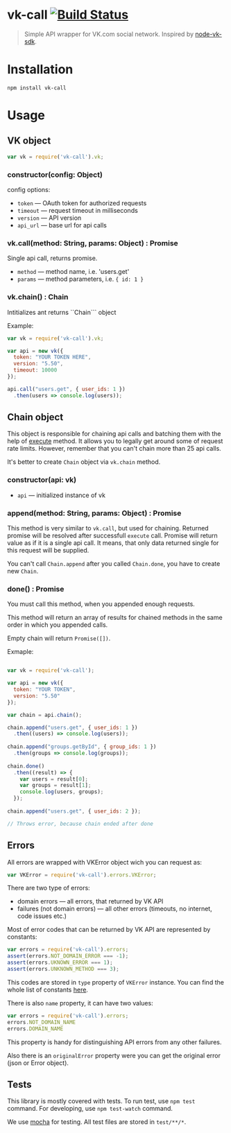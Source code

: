 # vk-call [![Build Status](https://travis-ci.org/Termina1/node-vk-call.svg?branch=master)](https://travis-ci.org/Termina1/node-vk-call)

> Simple API wrapper for VK.com social network.
> Inspired by [node-vk-sdk](https://github.com/gavr-pavel/node-vk-sdk).

# Installation

```npm install vk-call```

# Usage

## VK object

```javascript
var vk = require('vk-call').vk;
```

### constructor(config: Object)

config options: 
* ```token``` — OAuth token for authorized requests
* ```timeout``` — request timeout in milliseconds
* ```version``` — API version
* ```api_url``` — base url for api calls

### vk.call(method: String, params: Object) : Promise

Single api call, returns promise.

* ```method``` — method name, i.e. 'users.get'
* ```params``` — method parameters, i.e. ```{ id: 1 }```

### vk.chain() : Chain

Intitializes ant returns ``Chain``` object

Example:
```javascript
var vk = require('vk-call').vk;

var api = new vk({
  token: "YOUR TOKEN HERE",
  version: "5.50",
  timeout: 10000
});

api.call("users.get", { user_ids: 1 })
  .then(users => console.log(users));

```

## Chain object

This object is responsible for chaining api calls and batching them with the help of 
[execute](https://vk.com/dev/execute) method. It allows you to legally get around some of request rate limits.
However, remember that you can't chain more than 25 api calls.

It's better to create ```Chain``` object via ```vk.chain``` method. 

### constructor(api: vk)
* ```api``` — initialized instance of vk

### append(method: String, params: Object) : Promise

This method is very similar to ```vk.call```, but used for chaining.
Returned promise will be resolved after successfull ```execute``` call. 
Promise will return value as if it is a single api call. 
It means, that only data returned single for this request will be supplied.

You can't call ```Chain.append``` after you called ```Chain.done```, you have to create new ```Chain```.

### done() : Promise

You must call this method, when you appended enough requests.

This method will return an array of results for chained methods in the same order in which you appended calls.

Empty chain will return ```Promise([])```.

Exmaple: 
```javascript

var vk = require('vk-call');

var api = new vk({
  token: "YOUR TOKEN",
  version: "5.50"
});

var chain = api.chain();

chain.append("users.get", { user_ids: 1 })
  .then((users) => console.log(users));
  
chain.append("groups.getById", { group_ids: 1 })
  .then(groups => console.log(groups));
  
chain.done()
  .then((result) => {
    var users = result[0];
    var groups = result[1];
    console.log(users, groups);
  });
  
chain.append("users.get", { user_ids: 2 });

// Throws error, because chain ended after done

```

## Errors

All errors are wrapped with VKError object wich you can request as:
```javascript
var VKError = require('vk-call').errors.VKError;
```

There are two type of errors:
* domain errors — all errors, that returned by VK API
* failures (not domain errors) — all other errors (timeouts, no internet, code issues etc.)

Most of error codes that can be returned by VK API are represented by constants:
```javascript
var errors = require('vk-call').errors;
assert(errors.NOT_DOMAIN_ERROR === -1);
assert(errors.UKNOWN_ERROR === 1);
assert(errors.UNKNOWN_METHOD === 3);
```
This codes are stored in ```type``` property of ```VKError``` instance.
You can find the whole list of constants [here](https://github.com/Termina1/node-vk-call/blob/master/lib/vk_error.js).

There is also ```name``` property, it can have two values:
```javascript
var errors = require('vk-call').errors;
errors.NOT_DOMAIN_NAME
errors.DOMAIN_NAME
```
This property is handy for distinguishing API errors from any other failures.

Also there is an ```originalError``` property were you can get the original error (json or Error object).

## Tests

This library is mostly covered with tests. To run test, use ```npm test``` command.
For developing, use ```npm test-watch``` command.

We use [mocha](https://github.com/mochajs/mocha) for testing. All test files are stored in ```test/**/*```.
